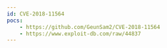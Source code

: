 ```yaml
---
id: CVE-2018-11564
pocs:
    - https://github.com/GeunSam2/CVE-2018-11564
    - https://www.exploit-db.com/raw/44837
---
```

